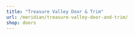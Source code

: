 ```yaml
---
title: "Treasure Valley Door & Trim"
url: /meridian/treasure-valley-door-and-trim/
shop: doors
---
```

